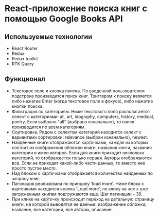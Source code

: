 # React-приложение поиска книг с помощью Google Books API

## Используемые технологии

<ul><li>React Router</li><li>Redux</li><li>Redux toolkit</li><li>RTK Query</li></ul>

## Функционал

<ul><li>Текстовое поле и кнопка поиска. По введенной пользователем подстроке производится поиск книг. Триггером к поиску является либо нажатие Enter (когда текстовое поле в фокусе), либо нажатие кнопки поиска.</li><li>Фильтрация по категориям. Ниже текстового поля располагается селект с категориями: all, art, biography, computers, history, medical, poetry. Если выбрано "all" (выбрано изначально), то поиск производится по всем категориям.</li><li>Сортировка. Рядом с селектом категорий находится селект с вариантами сортировки: relevance (выбран изначально), newest.</li><li>Найденные книги отображаются карточками, каждая из которых состоит из изображения обложки книги, названия книги, названия категории и имен авторов. Если для книги приходит несколько категорий, то отображается только первая. Авторы отображаются все. Если не приходит какой-либо части данных, то вместо нее просто пустое место.</li><li>Над блоком с карточками отображается количество найденных по запросу книг.</li><li>Пагинация реализована по принципу 'load more'. Ниже блока с карточками находится кнопка 'Load more', по клику на нее к уже загруженным книгам подгружаются еще. Шаг пагинации - 30.</li><li>При клике на карточку происходит переход на детальную страницу книги, на которой выводятся ее данные: изображение обложки, название, все категории, все авторы, описание.</li></ul>
